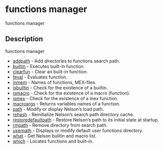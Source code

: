 # functions manager

functions manager

## Description

functions manager

- [addpath](addpath.md) - Add directories to functions search path.
- [builtin](builtin.md) - Executes built-in function.
- [clearfun](clearfun.md) - Clear an built-in function.
- [feval](feval.md) - Evaluates function.
- [inmem](inmem.md) - Names of functions, MEX-files.
- [isbuiltin](isbuiltin.md) - Check for the existence of a builtin.
- [ismacro](ismacro.md) - Check for the existence of a macro (function).
- [ismex](ismex.md) - Check for the existence of a mex function.
- [macroargs](macroargs.md) - Returns variables names of a function.
- [path](path.md) - Modify or display Nelson’s load path.
- [rehash](rehash.md) - Reinitialize Nelson’s search path directory cache.
- [restoredefaultpath](restoredefaultpath.md) - Restore Nelson’s path to its initial state at startup.
- [rmpath](rmpath.md) - Remove directory from search path.
- [userpath](userpath.md) - Displays or modify default user functions directory.
- [what](what.md) - Get Nelson builtin and macro list.
- [which](which.md) - Locates functions and built-in.

